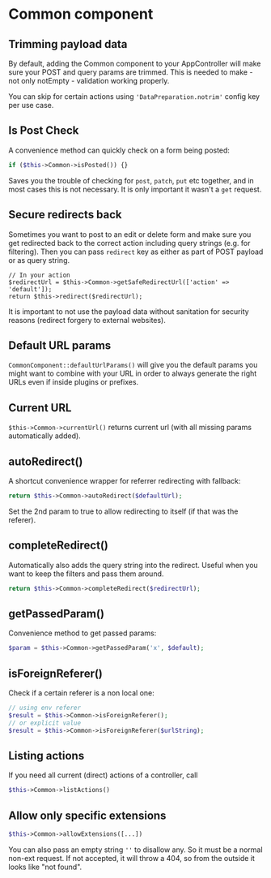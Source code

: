 # Common component

## Trimming payload data
By default, adding the Common component to your AppController will make sure your POST and query params are trimmed.
This is needed to make - not only notEmpty - validation working properly.

You can skip for certain actions using `'DataPreparation.notrim'` config key per use case.

## Is Post Check
A convenience method can quickly check on a form being posted:
```php
if ($this->Common->isPosted()) {}
```
Saves you the trouble of checking for `post`, `patch`, `put` etc together, and in most cases this is not necessary. It is only important it wasn't a `get` request.

## Secure redirects back
Sometimes you want to post to an edit or delete form and make sure you get redirected back to the correct action including query strings (e.g. for filtering).
Then you can pass `redirect` key as either as part of POST payload or as query string.

```
// In your action
$redirectUrl = $this->Common->getSafeRedirectUrl(['action' => 'default']);
return $this->redirect($redirectUrl);
```

It is important to not use the payload data without sanitation for security reasons (redirect forgery to external websites).

## Default URL params

`CommonComponent::defaultUrlParams()` will give you the default params you might want to combine with your URL 
in order to always generate the right URLs even if inside plugins or prefixes.

## Current URL

`$this->Common->currentUrl()` returns current url (with all missing params automatically added).

## autoRedirect()
A shortcut convenience wrapper for referrer redirecting with fallback:
```php
return $this->Common->autoRedirect($defaultUrl);
```
Set the 2nd param to true to allow redirecting to itself (if that was the referer).

## completeRedirect()
Automatically also adds the query string into the redirect. Useful when you want to keep the filters and pass them around.
```php
return $this->Common->completeRedirect($redirectUrl);
```

 
## getPassedParam()
Convenience method to get passed params:
```php
$param = $this->Common->getPassedParam('x', $default);
```

## isForeignReferer()
Check if a certain referer is a non local one:
```php
// using env referer
$result = $this->Common->isForeignReferer();
// or explicit value
$result = $this->Common->isForeignReferer($urlString);
```

 
 ## Listing actions
 
 If you need all current (direct) actions of a controller, call
 ```php
 $this->Common->listActions()
 ```

## Allow only specific extensions
 ```php
 $this->Common->allowExtensions([...])
 ```
You can also pass an empty string `''` to disallow any. So it must be a normal non-ext request.
If not accepted, it will throw a 404, so from the outside it looks like "not found".

